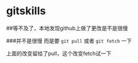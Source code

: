 # gitskills
##等不及了，本地发现github上做了更改是不是很慢

###并不是很慢
而是要
`git pull` 或者 `git fetch` 一下

上面的改变留给了pull，这个改变fetch试一下

